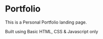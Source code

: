 # Portfolio
This is a Personal Portfolio landing page.

Built using Basic HTML, CSS & Javascript only 
